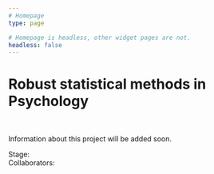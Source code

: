 ```yaml
---
# Homepage
type: page

# Homepage is headless, other widget pages are not.
headless: false
---
```


# Robust statistical methods in Psychology

</br>

Information about this project will be added soon. 


Stage:  
Collaborators: 
